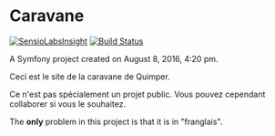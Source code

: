 Caravane
========

[![SensioLabsInsight](https://insight.sensiolabs.com/projects/c895d8ed-5f0b-4b5d-88d1-7bef1d63b296/mini.png)](https://insight.sensiolabs.com/projects/c895d8ed-5f0b-4b5d-88d1-7bef1d63b296) [![Build Status](https://travis-ci.org/nils-van-zuijlen/caravane.svg?branch=master)](https://travis-ci.org/nils-van-zuijlen/caravane)

A Symfony project created on August 8, 2016, 4:20 pm.

Ceci est le site de la caravane de Quimper.

Ce n'est pas spécialement un projet public. Vous pouvez cependant collaborer si vous le souhaitez.

The __only__ problem in this project is that it is in "franglais".
